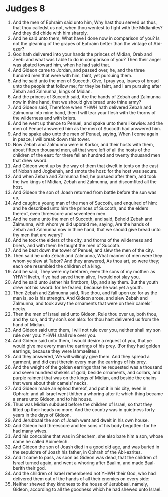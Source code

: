 ﻿# Judges  8
1. And the men of Ephraim said unto him, Why hast thou served us thus, that thou calledst us not, when thou wentest to fight with the Midianites? And they did chide with him sharply. 
2. And he said unto them, What have I done now in comparison of you? Is not the gleaning of the grapes of Ephraim better than the vintage of Abi-ezer? 
3. God hath delivered into your hands the princes of Midian, Oreb and Zeeb: and what was I able to do in comparison of you? Then their anger was abated toward him, when he had said that. 
4.  And Gideon came to Jordan, and passed over, he, and the three hundred men that were with him, faint, yet pursuing them. 
5. And he said unto the men of Succoth, Give, I pray you, loaves of bread unto the people that follow me; for they be faint, and I am pursuing after Zebah and Zalmunna, kings of Midian. 
6.  And the princes of Succoth said, Are the hands of Zebah and Zalmunna now in thine hand, that we should give bread unto thine army? 
7. And Gideon said, Therefore when YHWH hath delivered Zebah and Zalmunna into mine hand, then I will tear your flesh with the thorns of the wilderness and with briers. 
8.  And he went up thence to Penuel, and spake unto them likewise: and the men of Penuel answered him as the men of Succoth had answered him. 
9. And he spake also unto the men of Penuel, saying, When I come again in peace, I will break down this tower. 
10.  Now Zebah and Zalmunna were in Karkor, and their hosts with them, about fifteen thousand men, all that were left of all the hosts of the children of the east: for there fell an hundred and twenty thousand men that drew sword. 
11.  And Gideon went up by the way of them that dwelt in tents on the east of Nobah and Jogbehah, and smote the host: for the host was secure. 
12. And when Zebah and Zalmunna fled, he pursued after them, and took the two kings of Midian, Zebah and Zalmunna, and discomfited all the host. 
13.  And Gideon the son of Joash returned from battle before the sun was up, 
14. And caught a young man of the men of Succoth, and enquired of him: and he described unto him the princes of Succoth, and the elders thereof, even threescore and seventeen men. 
15. And he came unto the men of Succoth, and said, Behold Zebah and Zalmunna, with whom ye did upbraid me, saying, Are the hands of Zebah and Zalmunna now in thine hand, that we should give bread unto thy men that are weary? 
16. And he took the elders of the city, and thorns of the wilderness and briers, and with them he taught the men of Succoth. 
17. And he beat down the tower of Penuel, and slew the men of the city. 
18.  Then said he unto Zebah and Zalmunna, What manner of men were they whom ye slew at Tabor? And they answered, As thou art, so were they; each one resembled the children of a king. 
19. And he said, They were my brethren, even the sons of my mother: as YHWH liveth, if ye had saved them alive, I would not slay you. 
20. And he said unto Jether his firstborn, Up, and slay them. But the youth drew not his sword: for he feared, because he was yet a youth. 
21. Then Zebah and Zalmunna said, Rise thou, and fall upon us: for as the man is, so is his strength. And Gideon arose, and slew Zebah and Zalmunna, and took away the ornaments that were on their camels’ necks. 
22.  Then the men of Israel said unto Gideon, Rule thou over us, both thou, and thy son, and thy son’s son also: for thou hast delivered us from the hand of Midian. 
23. And Gideon said unto them, I will not rule over you, neither shall my son rule over you: YHWH shall rule over you. 
24.  And Gideon said unto them, I would desire a request of you, that ye would give me every man the earrings of his prey. (For they had golden earrings, because they were Ishmaelites.) 
25. And they answered, We will willingly give them. And they spread a garment, and did cast therein every man the earrings of his prey. 
26. And the weight of the golden earrings that he requested was a thousand and seven hundred shekels of gold; beside ornaments, and collars, and purple raiment that was on the kings of Midian, and beside the chains that were about their camels’ necks. 
27. And Gideon made an ephod thereof, and put it in his city, even in Ophrah: and all Israel went thither a whoring after it: which thing became a snare unto Gideon, and to his house. 
28.  Thus was Midian subdued before the children of Israel, so that they lifted up their heads no more. And the country was in quietness forty years in the days of Gideon. 
29.  And Jerubbaal the son of Joash went and dwelt in his own house. 
30. And Gideon had threescore and ten sons of his body begotten: for he had many wives. 
31. And his concubine that was in Shechem, she also bare him a son, whose name he called Abimelech. 
32.  And Gideon the son of Joash died in a good old age, and was buried in the sepulchre of Joash his father, in Ophrah of the Abi-ezrites. 
33. And it came to pass, as soon as Gideon was dead, that the children of Israel turned again, and went a whoring after Baalim, and made Baal-berith their god. 
34. And the children of Israel remembered not YHWH their God, who had delivered them out of the hands of all their enemies on every side: 
35. Neither shewed they kindness to the house of Jerubbaal, namely, Gideon, according to all the goodness which he had shewed unto Israel. 
